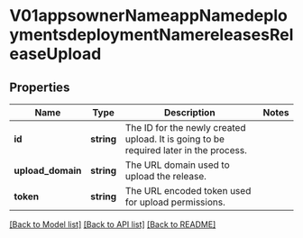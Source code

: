 # V01appsownerNameappNamedeploymentsdeploymentNamereleasesReleaseUpload

## Properties
Name | Type | Description | Notes
------------ | ------------- | ------------- | -------------
**id** | **string** | The ID for the newly created upload. It is going to be required later in the process. | 
**upload_domain** | **string** | The URL domain used to upload the release. | 
**token** | **string** | The URL encoded token used for upload permissions. | 

[[Back to Model list]](../README.md#documentation-for-models) [[Back to API list]](../README.md#documentation-for-api-endpoints) [[Back to README]](../README.md)


